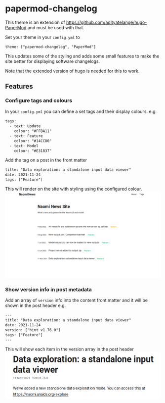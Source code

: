 # papermod-changelog

This theme is an extension of https://github.com/adityatelange/hugo-PaperMod and must be used with that.

Set your theme in your `config.yml` to
```
theme: ["papermod-changelog", "PaperMod"]
```

This updates some of the styling and adds some small features to make the site better for displaying software changelogs.

Note that the extended version of hugo is needed for this to work.

## Features

### Configure tags and colours

In your `config.yml` you can define a set tags and their display colours. e.g.

```
tags:
  - text: Update
    colour: "#FFBA11"
  - text: Feature
    colour: "#14CC80"
  - text: Model
    colour: "#E31837"
```

Add the tag on a post in the front matter
```
title: "Data exploration: a standalone input data viewer"
date: 2021-11-24
tags: ["Feature"]
```

This will render on the site with styling using the configured colour.
![tag styling](images/tag_styling.png)

### Show version info in post metadata

Add an array of `version` info into the content front matter and it will be shown in the post header e.g.

```
---
title: "Data exploration: a standalone input data viewer"
date: 2021-11-24
version: ["hint v1.76.0"]
tags: ["Feature"]
---
```

This will show each item in the version array in the post header
![version info](images/version_info.png)
